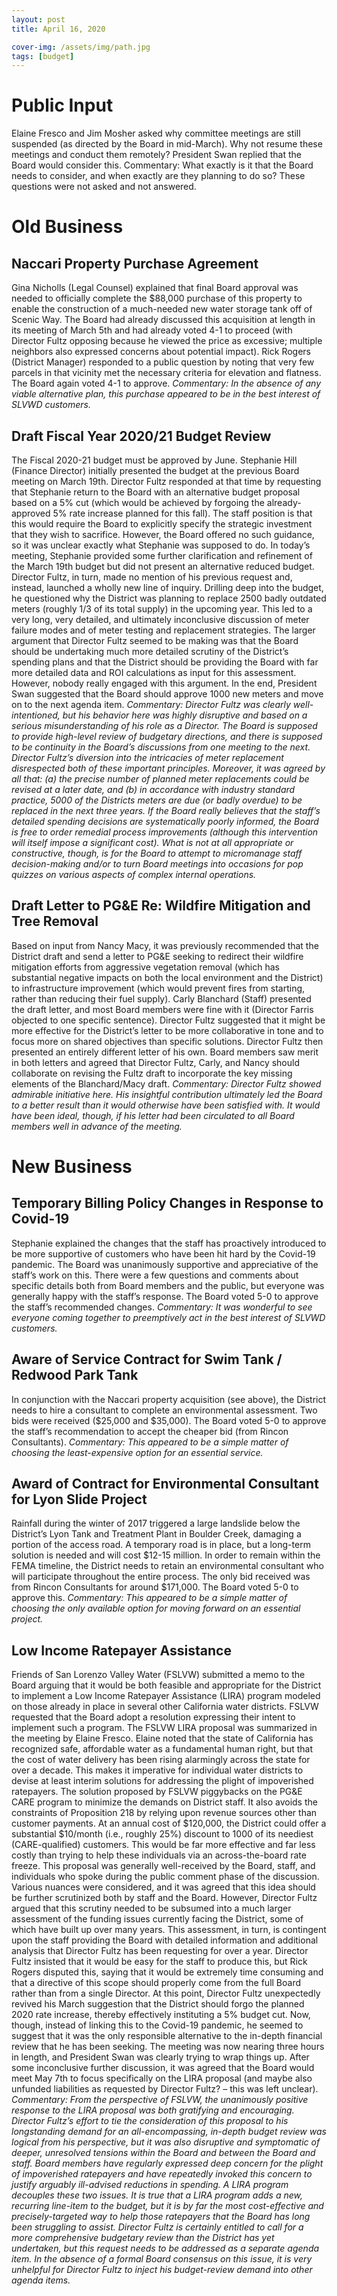 ```yaml
---
layout: post
title: April 16, 2020

cover-img: /assets/img/path.jpg
tags: [budget]
---
```


# Public Input
Elaine Fresco and Jim Mosher asked why committee meetings are still suspended (as directed by the Board in mid-March).  Why not resume these meetings and conduct them remotely?  President Swan replied that the Board would consider this.
Commentary:  What exactly is it that the Board needs to consider, and when exactly are they planning to do so?  These questions were not asked and not answered.

# Old Business
## Naccari Property Purchase Agreement
Gina Nicholls (Legal Counsel) explained that final Board approval was needed to officially complete the $88,000 purchase of this property to enable the construction of a much-needed new water storage tank off of Scenic Way.  The Board had already discussed this acquisition at length in its meeting of March 5th and had already voted 4-1 to proceed (with Director Fultz opposing because he viewed the price as excessive; multiple neighbors also expressed concerns about potential impact).   Rick Rogers (District Manager) responded to a public question by noting that very few parcels in that vicinity met the necessary criteria for elevation and flatness. The Board again voted 4-1 to approve.
*Commentary:  In the absence of any viable alternative plan, this purchase appeared to be in the best interest of SLVWD customers.*

## Draft Fiscal Year 2020/21 Budget Review
The Fiscal 2020-21 budget must be approved by June.  Stephanie Hill (Finance Director) initially presented the budget at the previous Board meeting on March 19th.  Director Fultz responded at that time by requesting that Stephanie return to the Board with an alternative budget proposal based on a 5% cut (which would be achieved by forgoing the already-approved 5% rate increase planned for this fall).  The staff position is that this would require the Board to explicitly specify the strategic investment that they wish to sacrifice.  However, the Board offered no such guidance, so it was unclear exactly what Stephanie was supposed to do.
In today’s meeting, Stephanie provided some further clarification and refinement of the March 19th budget but did not present an alternative reduced budget.  Director Fultz, in turn, made no mention of his previous request and, instead, launched a wholly new line of inquiry.  Drilling deep into the budget, he questioned why the District was planning to replace 2500 badly outdated meters (roughly 1/3 of its total supply) in the upcoming year.  This led to a very long, very detailed, and ultimately inconclusive discussion of meter failure modes and of meter testing and replacement strategies.
The larger argument that Director Fultz seemed to be making was that the Board should be undertaking much more detailed scrutiny of the District’s spending plans and that the District should be providing the Board with far more detailed data and ROI calculations as input for this assessment.  However, nobody really engaged with this argument.  In the end, President Swan suggested that the Board should approve 1000 new meters and move on to the next agenda item.
*Commentary:  Director Fultz was clearly well-intentioned, but his behavior here was highly disruptive and based on a serious misunderstanding of his role as a Director.  The Board is supposed to provide high-level review of budgetary directions, and there is supposed to be continuity in the Board’s discussions from one meeting to the next.  Director Fultz’s diversion into the intricacies of meter replacement disrespected both of these important principles.  Moreover, it was agreed by all that: (a) the precise number of planned meter replacements could be revised at a later date, and (b) in accordance with industry standard practice, 5000 of the Districts meters are due (or badly overdue) to be replaced in the next three years.
	If the Board really believes that the staff’s detailed spending decisions are systematically poorly informed, the Board is free to order remedial process improvements (although this intervention will itself impose a significant cost).  What is not at all appropriate or constructive, though, is for the Board to attempt to micromanage staff decision-making and/or to turn Board meetings into occasions for pop quizzes on various aspects of complex internal operations.*

## Draft Letter to PG&E Re: Wildfire Mitigation and Tree Removal
Based on input from Nancy Macy, it was previously recommended that the District draft and send a letter to PG&E seeking to redirect their wildfire mitigation efforts from aggressive vegetation removal (which has substantial negative impacts on both the local environment and the District) to infrastructure improvement (which would prevent fires from starting, rather than reducing their fuel supply).  Carly Blanchard (Staff) presented the draft letter, and most Board members were fine with it (Director Farris objected to one specific sentence).
Director Fultz suggested that it might be more effective for the District’s letter to be more collaborative in tone and to focus more on shared objectives than specific solutions.  Director Fultz then presented an entirely different letter of his own.  Board members saw merit in both letters and agreed that Director Fultz, Carly, and Nancy should collaborate on revising the Fultz draft to incorporate the key missing elements of the Blanchard/Macy draft.
*Commentary:  Director Fultz showed admirable initiative here.  His insightful contribution ultimately led the Board to a better result than it would otherwise have been satisfied with.  It would have been ideal, though, if his letter had been circulated to all Board members well in advance of the meeting.*

# New Business
## Temporary Billing Policy Changes in Response to Covid-19
Stephanie explained the changes that the staff has proactively introduced to be more supportive of customers who have been hit hard by the Covid-19 pandemic.  The Board was unanimously supportive and appreciative of the staff’s work on this.  There were a few questions and comments about specific details both from Board members and the public, but everyone was generally happy with the staff’s response.  The Board voted 5-0 to approve the staff’s recommended changes.
*Commentary:  It was wonderful to see everyone coming together to preemptively act in the best interest of SLVWD customers.*

## Aware of Service Contract for Swim Tank / Redwood Park Tank
In conjunction with the Naccari property acquisition (see above), the District needs to hire a consultant to complete an environmental assessment.  Two bids were received ($25,000 and $35,000).  The Board voted 5-0 to approve the staff’s recommendation to accept the cheaper bid (from Rincon Consultants).
*Commentary:  This appeared to be a simple matter of choosing the least-expensive option for an essential service.*

## Award of Contract for Environmental Consultant for Lyon Slide Project
Rainfall during the winter of 2017 triggered a large landslide below the District’s Lyon Tank and Treatment Plant in Boulder Creek, damaging a portion of the access road. A temporary road is in place, but a long-term solution is needed and will cost $12-15 million.  In order to remain within the FEMA timeline, the District needs to retain an environmental consultant who will participate throughout the entire process.  The only bid received was from Rincon Consultants for around $171,000.  The Board voted 5-0 to approve this. 
*Commentary:  This appeared to be a simple matter of choosing the only available option for moving forward on an essential project.*

## Low Income Ratepayer Assistance
Friends of San Lorenzo Valley Water (FSLVW) submitted a memo to the Board arguing that it would be both feasible and appropriate for the District to implement a Low Income Ratepayer Assistance (LIRA) program modeled on those already in place in several other California water districts.  FSLVW requested that the Board adopt a resolution expressing their intent to implement such a program.
The FSLVW LIRA proposal was summarized in the meeting by Elaine Fresco.  Elaine noted that the state of California has recognized safe, affordable water as a fundamental human right, but that the cost of water delivery has been rising alarmingly across the state for over a decade. This makes it imperative for individual water districts to devise at least interim solutions for addressing the plight of impoverished ratepayers.
The solution proposed by FSLVW piggybacks on the PG&E CARE program to minimize the demands on District staff.  It also avoids the constraints of Proposition 218 by relying upon revenue sources other than customer payments.  At an annual cost of $120,000, the District could offer a substantial $10/month (i.e., roughly 25%) discount to 1000 of its neediest (CARE-qualified) customers.  This would be far more effective and far less costly than trying to help these individuals via an across-the-board rate freeze.
This proposal was generally well-received by the Board, staff, and individuals who spoke during the public comment phase of the discussion.  Various nuances were considered, and it was agreed that this idea should be further scrutinized both by staff and the Board.
However, Director Fultz argued that this scrutiny needed to be subsumed into a much larger assessment of the funding issues currently facing the District, some of which have built up over many years.  This assessment, in turn, is contingent upon the staff providing the Board with detailed information and additional analysis that Director Fultz has been requesting for over a year.  Director Fultz insisted that it would be easy for the staff to produce this, but Rick Rogers disputed this, saying that it would be extremely time consuming and that a directive of this scope should properly come from the full Board rather than from a single Director.
At this point, Director Fultz unexpectedly revived his March suggestion that the District should forgo the planned 2020 rate increase, thereby effectively instituting a 5% budget cut.  Now, though, instead of linking this to the Covid-19 pandemic, he seemed to suggest that it was the only responsible alternative to the in-depth financial review that he has been seeking.
The meeting was now nearing three hours in length, and President Swan was clearly trying to wrap things up.  After some inconclusive further discussion, it was agreed that the Board would meet May 7th to focus specifically on the LIRA proposal (and maybe also unfunded liabilities as requested by Director Fultz? – this was left unclear).
*Commentary:  From the perspective of FSLVW, the unanimously positive response to the LIRA proposal was both gratifying and encouraging.  Director Fultz’s effort to tie the consideration of this proposal to his longstanding demand for an all-encompassing, in-depth budget review was logical from his perspective, but it was also disruptive and symptomatic of deeper, unresolved tensions within the Board and between the Board and staff.  Board members have regularly expressed deep concern for the plight of impoverished ratepayers and have repeatedly invoked this concern to justify arguably ill-advised reductions in spending.  A LIRA program decouples these two issues.  It is true that a LIRA program adds a new, recurring line-item to the budget, but it is by far the most cost-effective and precisely-targeted way to help those ratepayers that the Board has long been struggling to assist.
	Director Fultz is certainly entitled to call for a more comprehensive budgetary review than the District has yet undertaken, but this request needs to be addressed as a separate agenda item.  In the absence of a formal Board consensus on this issue, it is very unhelpful for Director Fultz to inject his budget-review demand into other agenda items.*


